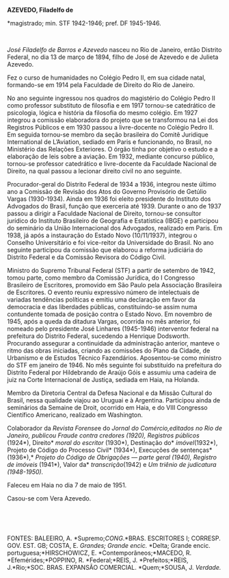 **AZEVEDO, Filadelfo de**

\*magistrado; min. STF 1942-1946; pref. DF 1945-1946.

 

*José Filadelfo de Barros e Azevedo* nasceu no Rio de Janeiro, então
Distrito Federal, no dia 13 de março de 1894, filho de José de Azevedo e
de Julieta Azevedo.

Fez o curso de humanidades no Colégio Pedro II, em sua cidade natal,
formando-se em 1914 pela Faculdade de Direito do Rio de Janeiro.

No ano seguinte ingressou nos quadros do magistério do Colégio Pedro II
como professor substituto de filosofia e em 1917 tornou-se catedrático
de psicologia, lógica e história da filosofia do mesmo colégio. Em 1927
integrou a comissão elaboradora do projeto que se transformou na Lei dos
Registros Públicos e em 1930 passou a livre-docente no Colégio Pedro II.
Em seguida tornou-se membro da seção brasileira do Comitê Juridique
International de L’Aviation, sediado em Paris e funcionando, no Brasil,
no Ministério das Relações Exteriores. O órgão tinha por objetivo o
estudo e a elaboração de leis sobre a aviação. Em 1932, mediante
concurso público, tornou-se professor catedrático e livre-docente da
Faculdade Nacional de Direito, na qual passou a lecionar direito civil
no ano seguinte.

Procurador-geral do Distrito Federal de 1934 a 1936, integrou neste
último ano a Comissão de Revisão dos Atos do Governo Provisório de
Getúlio Vargas (1930-1934). Ainda em 1936 foi eleito presidente do
Instituto dos Advogados do Brasil, função que exerceria até 1939.
Durante o ano de 1937 passou a dirigir a Faculdade Nacional de Direito,
tornou-se consultor jurídico do Instituto Brasileiro de Geografia e
Estatística (IBGE) e participou do seminário da União Internacional dos
Advogados, realizado em Paris. Em 1938, já após a instauração do Estado
Novo (10/11/1937), integrou o Conselho Universitário e foi vice-reitor
da Universidade do Brasil. No ano seguinte participou da comissão que
elaborou a reforma judiciária do Distrito Federal e da Comissão Revisora
do Código Civil.

Ministro do Supremo Tribunal Federal (STF) a partir de setembro de 1942,
tomou parte, como membro da Comissão Jurídica, do I Congresso Brasileiro
de Escritores, promovido em São Paulo pela Associação Brasileira de
Escritores. O evento reuniu expressivo número de intelectuais de
variadas tendências políticas e emitiu uma declaração em favor da
democracia e das liberdades públicas, constituindo-se assim numa
contundente tomada de posição contra o Estado Novo. Em novembro de 1945,
após a queda da ditadura Vargas, ocorrida no mês anterior, foi nomeado
pelo presidente José Linhares (1945-1946) interventor federal na
prefeitura do Distrito Federal, sucedendo a Henrique Dodsworth.
Procurando assegurar a continuidade da administração anterior, manteve o
ritmo das obras iniciadas, criando as comissões do Plano da Cidade, de
Urbanismo e de Estudos Técnico Fazendários. Aposentou-se como ministro
do STF em janeiro de 1946. No mês seguinte foi substituído na prefeitura
do Distrito Federal por Hildebrando de Araújo Góis e assumiu uma cadeira
de juiz na Corte Internacional de Justiça, sediada em Haia, na Holanda.

Membro da Diretoria Central da Defesa Nacional e da Missão Cultural do
Brasil, nessa qualidade viajou ao Uruguai e à Argentina. Participou
ainda de seminários da Semaine de Droit, ocorrido em Haia, e do VIII
Congresso Científico Americano, realizado em Washington.

Colaborador da *Revista Forense*e do *Jornal do Comércio,*editados no
Rio de Janeiro, publicou *Fraude contra credores* (1920*), Registros
públicos* (1924*), Direito* *moral do escritor* (1930*), Destinação do*
*imóvel*(1932*), Projeto de Código do Processo Civil* (1934*), Execuções
de sentenças* (1936*),* *Projeto do Código de Obrigações — parte geral*
*(1940), Registro de imóveis* (1941*), Valor da* *transcrição*(1942) e
*Um triênio de judicatura* *(1948-1950).*

Faleceu em Haia no dia 7 de maio de 1951.

Casou-se com Vera Azevedo.

 

 

FONTES: BALEEIRO, A. *Supremo;*CONG*.*BRAS. ESCRITORES I; CORRESP. GOV.
EST. GB; COSTA, E. *Grandes; Grande encic.* *Delta; Grande encic.
portuguesa;*HIRSCHOWICZ, E. *Contemporâneos;*MACEDO, R.
*Efemérides;*POPPINO, R. *Federal;*REIS, J. *Prefeitos;*REIS,
J.*Rio;*SOC. BRAS. EXPANSÃO COMERCIAL. *Quem;*SOUSA, J. *Verdade.*

 
